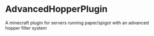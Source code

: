 # AdvancedHopperPlugin
A minecraft plugin for servers running paper/spigot with an advanced hopper filter system
